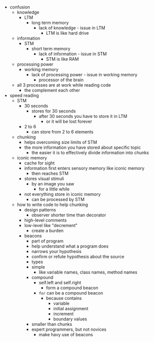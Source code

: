 - confusion
  - knowledge
    - LTM
      - long term memory
        - lack of knowledge - issue in LTM
          - LTM is like hard drive
  - information
    - STM
      - short term memory
        - lack of information - issue in STM
          - STM is like RAM
  - processing power
    - working memory
      - lack of processing power - issue in working memory
        - processor of the brain
  - all 3 processes are at work while reading code
    - the complement each other
- speed reading
  - STM
    - 30 seconds
      - stores for 30 seconds
        - after 30 seconds you have to store it in LTM
          - or it will be lost forever
    - 2 to 6
      - can store from 2 to 6 elements
  - chunking
    - helps overcoming size limits of STM
    - the more information you have stored about specific topic
      - the easier it is to effectively divide information into chunks
  - iconic memory
    - cache for sight
    - information first enters sensory memory like iconic memory
      - then reaches STM
    - stores visual stimuli
      - by an image you saw
        - for a little while
    - not everything store in iconic memory
      - can be processed by STM
  - how to write code to help chunking
    - design patterns
      - observer shorter time than decorator
    - high-level comments
    - low-level like "decrement"
      - create a burden
    - beacons
      - part of program
      - help understand what a program does
      - narrows your hypothesis
      - confirm or refute hypothesis about the source
      - types
      - simple
        - like variable names, class names, method names
      - compound
        - self.left and self.right
          - form a compound beacon
        - `for` can be a compound beacon
          - because contains
            - variable
            - initial assignment
            - increment
            - boundary values
      - smaller than chunks
      - expert programmers, but not novices
        - make havy use of beacons

